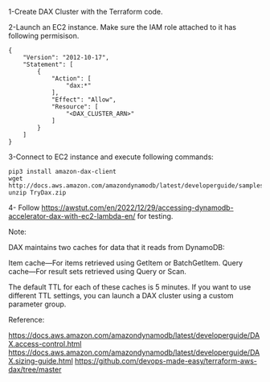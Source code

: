 1-Create DAX Cluster with the Terraform code.

2-Launch an EC2 instance. Make sure the IAM role attached to it has following permisison.
```
{
    "Version": "2012-10-17",
    "Statement": [
        {
            "Action": [
                "dax:*"
            ],
            "Effect": "Allow",
            "Resource": [
                "<DAX_CLUSTER_ARN>"
            ]
        }
    ]
}
```
3-Connect to EC2 instance and execute following commands:

```
pip3 install amazon-dax-client
wget http://docs.aws.amazon.com/amazondynamodb/latest/developerguide/samples/TryDax.zip
unzip TryDax.zip
```

4- Follow https://awstut.com/en/2022/12/29/accessing-dynamodb-accelerator-dax-with-ec2-lambda-en/ for testing.


Note:

DAX maintains two caches for data that it reads from DynamoDB:

Item cache—For items retrieved using GetItem or BatchGetItem.
Query cache—For result sets retrieved using Query or Scan.

The default TTL for each of these caches is 5 minutes. If you want to use different TTL settings, you can launch a DAX cluster using a custom parameter group.

Reference: 

https://docs.aws.amazon.com/amazondynamodb/latest/developerguide/DAX.access-control.html
https://docs.aws.amazon.com/amazondynamodb/latest/developerguide/DAX.sizing-guide.html
https://github.com/devops-made-easy/terraform-aws-dax/tree/master
